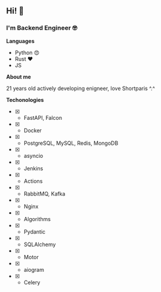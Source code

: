 ## Hi! 🧐
### I'm Backend Engineer 🤓
**Languages**
 - Python 😍
 - Rust ❤️
 - JS

**About me**

21 years old actively developing enigneer, love Shortparis ^.^

**Techonologies**
 - [x] - FastAPI, Falcon
 - [x] - Docker
 - [x] - PostgreSQL, MySQL, Redis, MongoDB
 - [x] - asyncio
 - [x] - Jenkins
 - [x] - Actions
 - [x] - RabbitMQ, Kafka
 - [x] - Nginx
 - [x] - Algorithms
 - [x] - Pydantic
 - [x] - SQLAlchemy
 - [x] - Motor
 - [x] - aiogram
 - [x] - Celery
